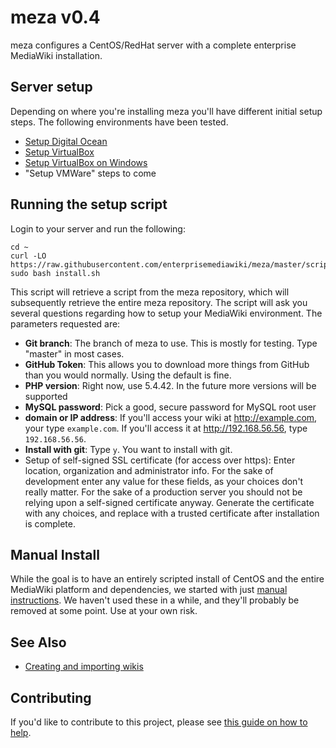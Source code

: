 # meza v0.4

meza configures a CentOS/RedHat server with a complete enterprise MediaWiki installation.

## Server setup

Depending on where you're installing meza you'll have different initial setup steps. The following environments have been tested.

* [Setup Digital Ocean](manual/SetupDigitalOcean.md)
* [Setup VirtualBox](manual/1.0-SettingUpVirtualBox.md)
* [Setup VirtualBox on Windows](manual/1.0-SettingUpVirtualBoxWindows.md)
* "Setup VMWare" steps to come

## Running the setup script

Login to your server and run the following:

```
cd ~
curl -LO https://raw.githubusercontent.com/enterprisemediawiki/meza/master/scripts/install.sh
sudo bash install.sh
```

This script will retrieve a script from the meza repository, which will subsequently retrieve the entire meza repository. The script will ask you several questions regarding how to setup your MediaWiki environment. The parameters requested are:

* **Git branch**: The branch of meza to use. This is mostly for testing. Type "master" in most cases.
* **GitHub Token**: This allows you to download more things from GitHub than you would normally. Using the default is fine.
* **PHP version**: Right now, use 5.4.42. In the future more versions will be supported
* **MySQL password**: Pick a good, secure password for MySQL root user
* **domain or IP address**: If you'll access your wiki at http://example.com, your type `example.com`. If you'll access it at http://192.168.56.56, type `192.168.56.56`.
* **Install with git**: Type `y`. You want to install with git.
* Setup of self-signed SSL certificate (for access over https): Enter location, organization and administrator info. For the sake of development enter any value for these fields, as your choices don't really matter. For the sake of a production server you should not be relying upon a self-signed certificate anyway. Generate the certificate with any choices, and replace with a trusted certificate after installation is complete.

## Manual Install

While the goal is to have an entirely scripted install of CentOS and the entire MediaWiki platform and dependencies, we started with just [manual instructions](manual/README.md). We haven't used these in a while, and they'll probably be removed at some point. Use at your own risk.

## See Also

* [Creating and importing wikis](manual/AddingWikis.md)

## Contributing
If you'd like to contribute to this project, please see [this guide on how to help](CONTRIBUTING.md).
